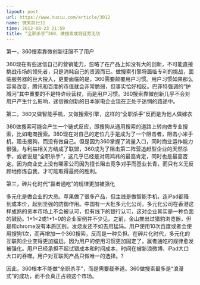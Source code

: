 ```yaml
---
layout: post
url: https://www.huxiu.com/article/3012
name: 微笑前行11
time: 2012-08-23 21:59
title: “全职杀手”360，做搜索或将徒劳无功
---
```

第一，360搜索靠微创新征服不了用户

360现在有些迷信自己的营销能力，忽略了在产品上如没有大的创新，不可能直接挑战市场的领先者，只是消耗自己的资源而已。做搜索引擎将面临专利的挑战，面临服务器的巨大投入，更要面临的是，360需要颠覆用户习惯。用户习惯如果那么容易改变，腾讯和百度的市值就会非常脆弱，但事实恰好相反。巴菲特强调的“护城河”其中重要的不是特许经营权，而是用户习惯。360搜索靠微创新几乎不会对用户产生什么影响，迷信微创新的日本家电企业现在正处于迷惘的路途中。

第二，360又做智能手机，又做搜索引擎，这样的“全职杀手”反而是为他人做嫁衣

360做搜索可能会产生一个链式反应，即搜狗从通用搜索的道路上转向做专业搜索，比如电商搜索。360现在对自己的定位几乎是成为了一个阻击者，阻击小米手机，阻击搜狗，而没有做自己。但是因为360掌握了流量入口，同时商业运作能力很强，与利益相关方结成了联盟，360成为了阻击第二阵营追赶型企业的天然杀手，或者说是“全职杀手”，这几乎已经是对周鸿祎的最高肯定，同时也是最高否定。因为商业史上没有哪家公司因为擅长阻击竞争对手而基业长青，而只有义无反顾地修炼自我，才可能取得最终的胜利。

第三，碎片化时代“赢者通吃”的规律更加被强化

多元化是做企业的大忌。苹果做了很多产品，但主线是做智能手机，连iPad都降到成本价，起到坚强的防御作用。中国有一大批多元化公司，多元化公司在香港这样成熟的资本市场上不会被认可，但有线下的银行认可，这对企业其实是一种负面的鼓励。1+1<2或1+1=0的企业案例并不少见。之前，金山推出过猎豹浏览器，但是和chrome没有本质区别，发烧友还不如去用猛犸。用户使用10次百度或者会使用搜狗1次，而再增加一个360搜索，反而是一种负担。在碎片化时代，多元化的互联网企业变得更加尴尬。因为用户的使用习惯更加固定了，赢者通吃的规律愈发被强化。用户已经承担不起试错成本和时间成本，时间在被新浪微博、iPad大口大口的吞噬。用户对互联网产品只做唯一的选择。?

因此，360根本不能做“全职杀手”，而是需要截拳道。360做搜索最多是“浪漫式”的成功，而不会真正占领这个市场。

